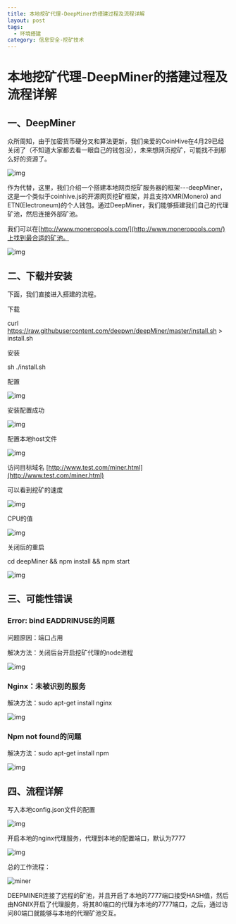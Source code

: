 ```yaml
---
title: 本地挖矿代理-DeepMiner的搭建过程及流程详解
layout: post
tags:
  - 环境搭建
category: 信息安全-挖矿技术
---
```

# 本地挖矿代理-DeepMiner的搭建过程及流程详解

## 一、DeepMiner

众所周知，由于加密货币硬分叉和算法更新，我们亲爱的CoinHive在4月29已经关闭了（不知道大家都去看一眼自己的钱包没），未来想网页挖矿，可能找不到那么好的资源了。

![img](http://ww1.sinaimg.cn/large/006tNc79gy1g3ij47ia8ej30p60coq36.jpg)

作为代替，这里，我们介绍一个搭建本地网页挖矿服务器的框架---deepMiner，这是一个类似于coinhive.js的开源网页挖矿框架，并且支持XMR(Monero) and ETN(Electroneum)的个人钱包。通过DeepMiner，我们能够搭建我们自己的代理矿池，然后连接外部矿池。

我们可以在[http://www.moneropools.com/](http://www.moneropools.com/)上找到最合适的矿池。

![img](http://ww3.sinaimg.cn/large/006tNc79gy1g3ij45ocv3j30ws0ckmxs.jpg)

 

## 二、下载并安装

下面，我们直接进入搭建的流程。

 下载

curl https://raw.githubusercontent.com/deepwn/deepMiner/master/install.sh > install.sh

 安装

sh ./install.sh

 配置

![img](http://ww1.sinaimg.cn/large/006tNc79gy1g3ij48hp0qj30pv08w0t3.jpg)

 安装配置成功

![img](http://ww3.sinaimg.cn/large/006tNc79gy1g3ij480s0jj30l102ht8l.jpg)

 配置本地host文件

![img](http://ww4.sinaimg.cn/large/006tNc79gy1g3ij49cbg2j30ou0ch74y.jpg)

 

访问目标域名 [http://www.test.com/miner.html](http://www.test.com/miner.html)

 

可以看到挖矿的速度

![img](http://ww4.sinaimg.cn/large/006tNc79gy1g3ij46ul3zj30qc07q3ys.jpg)

 

CPU的值

![img](http://ww1.sinaimg.cn/large/006tNc79gy1g3ij458ed0j30ka06v3yd.jpg)

 

关闭后的重启

cd deepMiner && npm install && npm start

 

![img](http://ww3.sinaimg.cn/large/006tNc79gy1g3ij4643vxj30ox0h5dgo.jpg)

## 三、可能性错误

### Error: bind EADDRINUSE的问题

问题原因：端口占用

解决方法：关闭后台开启挖矿代理的node进程

![img](http://ww1.sinaimg.cn/large/006tNc79gy1g3ij43s961j30kx08mt8z.jpg)

### Nginx：未被识别的服务

解决方法：sudo apt-get install nginx

![img](http://ww3.sinaimg.cn/large/006tNc79gy1g3ij436zpsj30lc0anmy5.jpg)

### Npm not found的问题

解决方法：sudo apt-get install npm

![img](http://ww1.sinaimg.cn/large/006tNc79gy1g3ij49s6z9j30gc0dldgb.jpg)

## 四、流程详解

写入本地config.json文件的配置

![img](http://ww2.sinaimg.cn/large/006tNc79gy1g3ij48yfw9j30re02smxd.jpg)

 

开启本地的nginx代理服务，代理到本地的配置端口，默认为7777

![img](http://ww4.sinaimg.cn/large/006tNc79gy1g3ij42whx0j30mb07dwfh.jpg)

 

总的工作流程：

![miner](http://ww3.sinaimg.cn/large/006tNc79gy1g3ij44rku6j30hj0c3my4.jpg)

DEEPMINER连接了远程的矿池，并且开启了本地的7777端口接受HASH值，然后由NGNIX开启了代理服务，将其80端口的代理为本地的7777端口，之后，通过访问80端口就能够与本地的代理矿池交互。